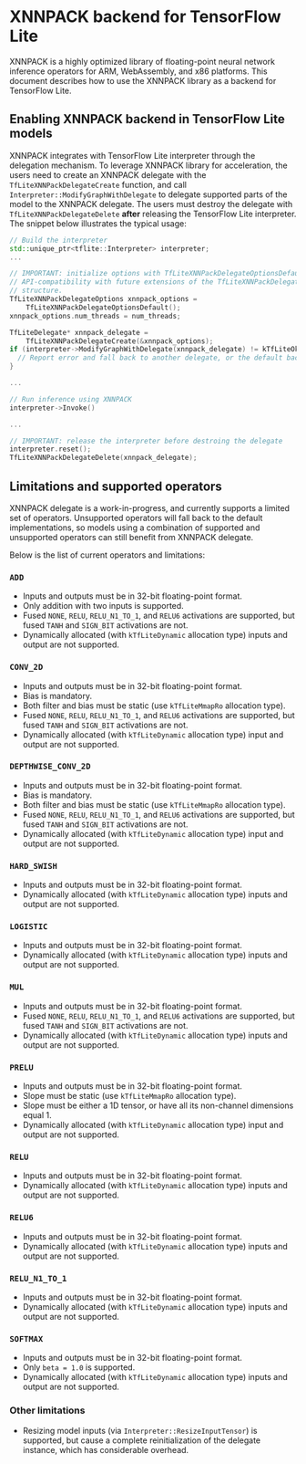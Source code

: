 # XNNPACK backend for TensorFlow Lite

XNNPACK is a highly optimized library of floating-point neural network
inference operators for ARM, WebAssembly, and x86 platforms. This document
describes how to use the XNNPACK library as a backend for TensorFlow Lite.

## Enabling XNNPACK backend in TensorFlow Lite models

XNNPACK integrates with TensorFlow Lite interpreter through the delegation
mechanism. To leverage XNNPACK library for acceleration, the users need to
create an XNNPACK delegate with the `TfLiteXNNPackDelegateCreate` function,
and call `Interpreter::ModifyGraphWithDelegate` to delegate supported parts of
the model to the XNNPACK delegate. The users must destroy the delegate with
`TfLiteXNNPackDelegateDelete` **after** releasing the TensorFlow Lite
interpreter. The snippet below illustrates the typical usage:


```c++
// Build the interpreter
std::unique_ptr<tflite::Interpreter> interpreter;
...

// IMPORTANT: initialize options with TfLiteXNNPackDelegateOptionsDefault() for
// API-compatibility with future extensions of the TfLiteXNNPackDelegateOptions
// structure.
TfLiteXNNPackDelegateOptions xnnpack_options =
    TfLiteXNNPackDelegateOptionsDefault();
xnnpack_options.num_threads = num_threads;

TfLiteDelegate* xnnpack_delegate =
    TfLiteXNNPackDelegateCreate(&xnnpack_options);
if (interpreter->ModifyGraphWithDelegate(xnnpack_delegate) != kTfLiteOk) {
  // Report error and fall back to another delegate, or the default backend
}

...

// Run inference using XNNPACK
interpreter->Invoke()

...

// IMPORTANT: release the interpreter before destroing the delegate
interpreter.reset();
TfLiteXNNPackDelegateDelete(xnnpack_delegate);
```

## Limitations and supported operators

XNNPACK delegate is a work-in-progress, and currently supports a limited set of
operators. Unsupported operators will fall back to the default implementations,
so models using a combination of supported and unsupported operators can still
benefit from XNNPACK delegate.

Below is the list of current operators and limitations:

### `ADD`

* Inputs and outputs must be in 32-bit floating-point format.
* Only addition with two inputs is supported.
* Fused `NONE`, `RELU`, `RELU_N1_TO_1`, and `RELU6` activations are supported,
  but fused `TANH` and `SIGN_BIT` activations are not.
* Dynamically allocated (with `kTfLiteDynamic` allocation type) inputs and
  output are not supported.

### `CONV_2D`

* Inputs and outputs must be in 32-bit floating-point format.
* Bias is mandatory.
* Both filter and bias must be static (use `kTfLiteMmapRo` allocation type).
* Fused `NONE`, `RELU`, `RELU_N1_TO_1`, and `RELU6` activations are supported,
  but fused `TANH` and `SIGN_BIT` activations are not.
* Dynamically allocated (with `kTfLiteDynamic` allocation type) input and output
  are not supported.

### `DEPTHWISE_CONV_2D`

* Inputs and outputs must be in 32-bit floating-point format.
* Bias is mandatory.
* Both filter and bias must be static (use `kTfLiteMmapRo` allocation type).
* Fused `NONE`, `RELU`, `RELU_N1_TO_1`, and `RELU6` activations are supported,
  but fused `TANH` and `SIGN_BIT` activations are not.
* Dynamically allocated (with `kTfLiteDynamic` allocation type) input and output
  are not supported.

### `HARD_SWISH`

* Inputs and outputs must be in 32-bit floating-point format.
* Dynamically allocated (with `kTfLiteDynamic` allocation type) inputs and
  output are not supported.

### `LOGISTIC`

* Inputs and outputs must be in 32-bit floating-point format.
* Dynamically allocated (with `kTfLiteDynamic` allocation type) inputs and
  output are not supported.

### `MUL`

* Inputs and outputs must be in 32-bit floating-point format.
* Fused `NONE`, `RELU`, `RELU_N1_TO_1`, and `RELU6` activations are supported,
  but fused `TANH` and `SIGN_BIT` activations are not.
* Dynamically allocated (with `kTfLiteDynamic` allocation type) inputs and
  output are not supported.

### `PRELU`

* Inputs and outputs must be in 32-bit floating-point format.
* Slope must be static (use `kTfLiteMmapRo` allocation type).
* Slope must be either a 1D tensor, or have all its non-channel dimensions equal
  1.
* Dynamically allocated (with `kTfLiteDynamic` allocation type) input and output
  are not supported.

### `RELU`

* Inputs and outputs must be in 32-bit floating-point format.
* Dynamically allocated (with `kTfLiteDynamic` allocation type) inputs and
  output are not supported.

### `RELU6`

* Inputs and outputs must be in 32-bit floating-point format.
* Dynamically allocated (with `kTfLiteDynamic` allocation type) inputs and
  output are not supported.

### `RELU_N1_TO_1`

* Inputs and outputs must be in 32-bit floating-point format.
* Dynamically allocated (with `kTfLiteDynamic` allocation type) inputs and
  output are not supported.

### `SOFTMAX`

* Inputs and outputs must be in 32-bit floating-point format.
* Only `beta = 1.0` is supported.
* Dynamically allocated (with `kTfLiteDynamic` allocation type) inputs and
  output are not supported.

### Other limitations

* Resizing model inputs (via `Interpreter::ResizeInputTensor`) is supported, but
  cause a complete reinitialization of the delegate instance, which has
  considerable overhead.
